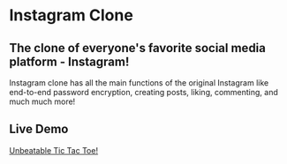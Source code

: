 # Instagram Clone



## The clone of everyone's favorite social media platform - Instagram!

Instagram clone has all the main functions of the original Instagram like end-to-end password encryption, creating posts, liking, commenting, and much much more!

## Live Demo

[Unbeatable Tic Tac Toe!](https://yevheniiasimaka.github.io/Tic-Tac-Toe/)



